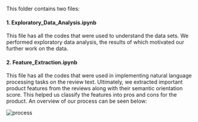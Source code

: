 This folder contains two files:

#### 1. Exploratory_Data_Analysis.ipynb

This file has all the codes that were used to understand the data sets. We performed exploratory data analysis, the results of which motivated our further work on the data.

#### 2. Feature_Extraction.ipynb

This file has all the codes that were used in implementing natural language processing tasks on the review text. Ultimately, we extracted important product features from the reviews along with their semantic orientation score. This helped us classify the features into pros and cons for the product. An overview of our process can be seen below:

![process](https://imgur.com/gn0PirO.png)
